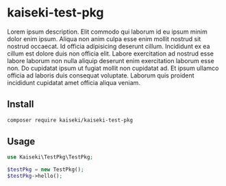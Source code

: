 # kaiseki-test-pkg

Lorem ipsum description. Elit commodo qui laborum id eu ipsum minim dolor enim ipsum. Aliqua non anim culpa esse enim mollit nostrud sit nostrud occaecat. Id officia adipisicing deserunt cillum. Incididunt ex ea cillum est dolore duis non officia elit. Labore exercitation ad nostrud esse labore laborum non nulla aliquip deserunt enim exercitation laborum esse non. Do cupidatat ipsum ut fugiat mollit non cupidatat ad. Et ipsum ullamco officia ad laboris duis consequat voluptate. Laborum quis proident incididunt cupidatat amet officia aliqua veniam.

## Install

```bash
composer require kaiseki/kaiseki-test-pkg
```

## Usage

```php
use Kaiseki\TestPkg\TestPkg;

$testPkg = new TestPkg();
$testPkg->hello();
```
